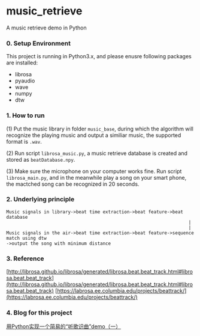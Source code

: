 # music_retrieve
A music retrieve demo in Python

### 0. Setup Environment
This project is running in Python3.x, and please enusre following packages are installed:
- librosa
- pyaudio
- wave
- numpy
- dtw

### 1. How to run
(1) Put the music library in folder `music_base`, during which the algorithm will recognize the playing music and output a similiar music, the supported format is `.wav`.

(2) Run script `librosa_music.py`, a music retrieve database is created and stored as `beatDatabase.npy`.

(3) Make sure the microphone on your computer works fine. Run script `librosa_main.py`, and in the meanwhile play a song on your smart phone, the mactched song can be recognized in 20 seconds.

### 2. Underlying principle
```
Music signals in library->beat time extraction->beat feature->beat database
                                                                    |
                                                                    |
Music signals in the air->beat time extraction->beat feature->sequence match using dtw
->output the song with minimum distance
```

### 3. Reference
[http://librosa.github.io/librosa/generated/librosa.beat.beat_track.html#librosa.beat.beat_track](http://librosa.github.io/librosa/generated/librosa.beat.beat_track.html#librosa.beat.beat_track)
[https://labrosa.ee.columbia.edu/projects/beattrack/](https://labrosa.ee.columbia.edu/projects/beattrack/)

### 4. Blog for this project
[用Python实现一个简易的“听歌识曲”demo（一）](https://blog.csdn.net/wblgers1234/article/details/82499161)